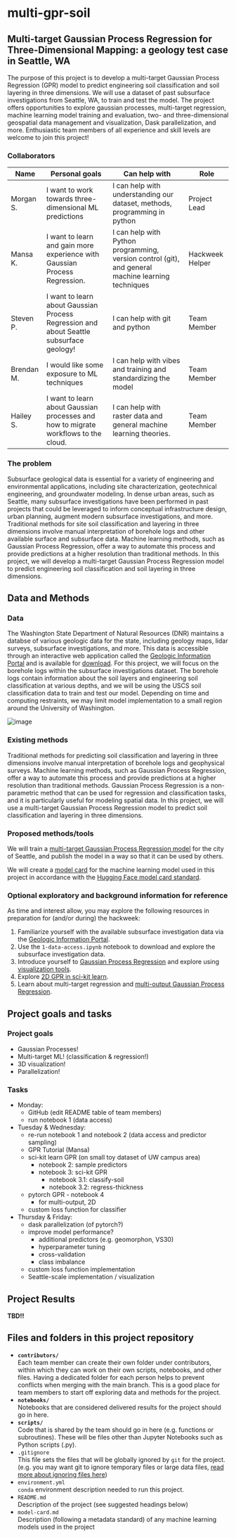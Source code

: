 # multi-gpr-soil

## Multi-target Gaussian Process Regression for Three-Dimensional Mapping: a geology test case in Seattle, WA

The purpose of this project is to develop a multi-target Gaussian Process Regression (GPR) model to predict engineering soil classification and soil layering in three dimensions. We will use a dataset of past subsurface investigations from Seattle, WA, to train and test the model. The project offers opportunities to explore gaussian processes, multi-target regression, machine learning model training and evaluation, two- and three-dimensional geospatial data management and visualization, Dask parallelization, and more. Enthusiastic team members of all experience and skill levels are welcome to join this project! 

### Collaborators

| Name | Personal goals | Can help with | Role |
| ------------- | ------------- | ------------- | ------------- |
| Morgan S. | I want to work towards three-dimensional ML predictions  | I can help with understanding our dataset, methods, programming in python  | Project Lead |
| Mansa K. | I want to learn and gain more experience with Gaussian Process Regression. | I can help with Python programming, version control (git), and general machine learning techniques | Hackweek Helper |
| Steven P. | I want to learn about Gaussian Process Regression and about Seattle subsurface geology! | I can help with git and python | Team Member |
| Brendan M. | I would like some exposure to ML techniques | I can help with vibes and training and standardizing the model | Team Member | 
| Hailey S. | I want to learn about Gaussian processes and how to migrate workflows to the cloud. | I can help with raster data and general machine learning theories. | Team Member |

### The problem

Subsurface geological data is essential for a variety of engineering and environmental applications, including site characterization, geotechnical engineering, and groundwater modeling. In dense urban areas, such as Seattle, many subsurface investigations have been performed in past projects that could be leveraged to inform conceptual infrastructure design, urban planning, augment modern subsurface investigations, and more. Traditional methods for site soil classification and layering in three dimensions involve manual interpretation of borehole logs and other available surface and subsurface data. Machine learning methods, such as Gaussian Process Regression, offer a way to automate this process and provide predictions at a higher resolution than traditional methods. In this project, we will develop a multi-target Gaussian Process Regression model to predict engineering soil classification and soil layering in three dimensions.

## Data and Methods

### Data

The Washington State Department of Natural Resources (DNR) maintains a databse of various geologic data for the state, including geology maps, lidar surveys, subsurface investigations, and more. This data is accessible through an interactive web application called the [Geologic Information Portal](https://www.dnr.wa.gov/geologyportal) and is available for [download](https://www.dnr.wa.gov/programs-and-services/geology/publications-and-data/gis-data-and-databases). For this project, we will focus on the borehole logs within the subsurface investigations dataset. The borehole logs contain information about the soil layers and engineering soil classification at various depths, and we will be using the USCS soil classification data to train and test our model. Depending on time and computing restraints, we may limit model implementation to a small region around the University of Washington.

![image](/figures/screenshots/dnr_ui.png)  

### Existing methods

Traditional methods for predicting soil classification and layering in three dimensions involve manual interpretation of borehole logs and geophysical surveys. Machine learning methods, such as Gaussian Process Regression, offer a way to automate this process and provide predictions at a higher resolution than traditional methods. Gaussian Process Regression is a non-parametric method that can be used for regression and classification tasks, and it is particularly useful for modeling spatial data. In this project, we will use a multi-target Gaussian Process Regression model to predict soil classification and layering in three dimensions.

### Proposed methods/tools

We will train a [multi-target Gaussian Process Regression model](https://link.springer.com/article/10.1007/s10994-022-06170-3) for the city of Seattle, and publish the model in a way so that it can be used by others.  

We will create a [model card](model-card.md) for the machine learning model used in this project in accordance with the [Hugging Face model card standard](https://huggingface.co/model-cards).

### Optional exploratory and background information for reference

As time and interest allow, you may explore the following resources in preparation for (and/or during) the hackweek:
1. Familiarize yourself with the available subsurface investigation data via the [Geologic Information Portal](https://www.dnr.wa.gov/geologyportal).
2. Use the `1-data-access.ipynb` notebook to download and explore the subsurface investigation data.
3. Introduce yourself to [Gaussian Process Regression](https://scikit-learn.org/stable/modules/gaussian_process.html#gaussian-process-regression-gpr) and explore using [visualization tools](http://www.infinitecuriosity.org/vizgp/).
4. Explore [2D GPR in sci-kit learn](https://jamesbrind.uk/posts/2d-gaussian-process-regression/). 
5. Learn about multi-target regression and [multi-output Gaussian Process Regression](https://link.springer.com/article/10.1007/s10994-022-06170-3).

## Project goals and tasks

### Project goals

* Gaussian Processes!
* Multi-target ML! (classification & regression!)
* 3D visualization!
* Parallelization!

### Tasks

* Monday:
  * GitHub (edit README table of team members)
  * run notebook 1 (data access)
* Tuesday & Wednesday:
  * re-run notebook 1 and notebook 2 (data access and predictor sampling)
  * GPR Tutorial (Mansa)
  * sci-kit learn GPR (on small toy dataset of UW campus area)
    * notebook 2: sample predictors
    * notebook 3: sci-kit GPR
      * notebook 3.1: classify-soil
      * notebook 3.2: regress-thickness
  * pytorch GPR - notebook 4
    * for multi-output, 2D
  * custom loss function for classifier
* Thursday & Friday:
  * dask parallelization (of pytorch?)
  * improve model performance?
    * additional predictors (e.g. geomorphon, VS30)
    * hyperparameter tuning
    * cross-validation
    * class imbalance
  * custom loss function implementation
  * Seattle-scale implementation / visualization 

## Project Results

**TBD!!**

## Files and folders in this project repository

* **`contributors/`**
<br> Each team member can create their own folder under contributors, within which they can work on their own scripts, notebooks, and other files. Having a dedicated folder for each person helps to prevent conflicts when merging with the main branch. This is a good place for team members to start off exploring data and methods for the project.
* **`notebooks/`**
<br> Notebooks that are considered delivered results for the project should go in here.
* **`scripts/`**
<br> Code that is shared by the team should go in here (e.g. functions or subroutines). These will be files other than Jupyter Notebooks such as Python scripts (.py).
* `.gitignore`
<br> This file sets the files that will be globally ignored by `git` for the project. (e.g. you may want git to ignore temporary files or large data files, [read more about ignoring files here](https://docs.github.com/en/get-started/getting-started-with-git/ignoring-files))
* `environment.yml`
<br> `conda` environment description needed to run this project.
* `README.md`
<br> Description of the project (see suggested headings below)
* `model-card.md`
<br> Description (following a metadata standard) of any machine learning models used in the project
